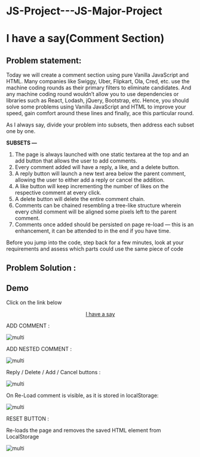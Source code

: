 # JS-Project---JS-Major-Project

# I have a say(Comment Section)
## Problem statement:
Today we will create a comment section using pure Vanilla JavaScript and HTML. Many companies like Swiggy, Uber, Flipkart, Ola, Cred, etc. use the machine coding rounds as their primary filters to eliminate candidates. And any machine coding round wouldn’t allow you to use dependencies or libraries such as React, Lodash, jQuery, Bootstrap, etc. Hence, you should solve some problems using Vanilla JavaScript and HTML to improve your speed, gain comfort around these lines and finally, ace this particular round.

As I always say, divide your problem into subsets, then address each subset one by one.

**SUBSETS —**

1. The page is always launched with one static textarea at the top and an add button that allows the user to add comments.
2. Every comment added will have a reply, a like, and a delete button.
3. A reply button will launch a new text area below the parent comment, allowing the user to either add a reply or cancel the addition.
4. A like button will keep incrementing the number of likes on the respective comment at every click.
5. A delete button will delete the entire comment chain.
6. Comments can be chained resembling a tree-like structure wherein every child comment will be aligned some pixels left to the parent comment.
7. Comments once added should be persisted on page re-load — this is an enhancement, it can be attended to in the end if you have time.

Before you jump into the code, step back for a few minutes, look at your requirements and assess which parts could use the same piece of code



## Problem Solution :
## Demo
Click on the link below 
<p align="center">

  <a href="https://irbaaz49.github.io/JS-Project---JS-Major-Project/" >
I have a say
    
 </a>
 
 </p align="center">
 
ADD COMMENT :
 
 ![multi](https://user-images.githubusercontent.com/94373243/183841275-066eea42-500b-44e0-94d1-462a42f475a1.gif)


ADD NESTED COMMENT : 

![multi](https://user-images.githubusercontent.com/94373243/183842388-ba5d4706-ea41-46c9-a8a0-9d7b110fac55.gif)




Reply / Delete / Add  / Cancel buttons : 


![multi](https://user-images.githubusercontent.com/94373243/183843283-5d38432d-d2ed-4f4d-9f52-b9fba1c40a2b.gif)





On Re-Load comment is visible, as it is stored in localStorage:


![multi](https://user-images.githubusercontent.com/94373243/183843717-8ba2da9e-50ad-4179-ad4f-b33210d4e183.gif)






RESET BUTTON :

Re-loads the page and removes the saved HTML element from LocalStorage

![multi](https://user-images.githubusercontent.com/94373243/183843963-233d7407-dbe4-4a6f-946e-6d519d7e50f2.gif)


 
